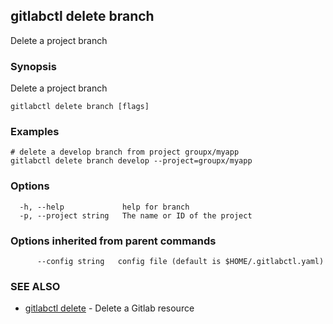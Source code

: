 ## gitlabctl delete branch

Delete a project branch

### Synopsis

Delete a project branch

```
gitlabctl delete branch [flags]
```

### Examples

```
# delete a develop branch from project groupx/myapp
gitlabctl delete branch develop --project=groupx/myapp
```

### Options

```
  -h, --help             help for branch
  -p, --project string   The name or ID of the project
```

### Options inherited from parent commands

```
      --config string   config file (default is $HOME/.gitlabctl.yaml)
```

### SEE ALSO

* [gitlabctl delete](gitlabctl_delete.md)	 - Delete a Gitlab resource

